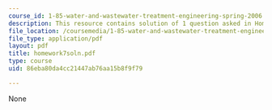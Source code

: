 ```yaml
---
course_id: 1-85-water-and-wastewater-treatment-engineering-spring-2006
description: This resource contains solution of 1 question asked in Homework 7.
file_location: /coursemedia/1-85-water-and-wastewater-treatment-engineering-spring-2006/86eba80da4cc21447ab76aa15b8f9f79_homework7soln.pdf
file_type: application/pdf
layout: pdf
title: homework7soln.pdf
type: course
uid: 86eba80da4cc21447ab76aa15b8f9f79

---
```

None
